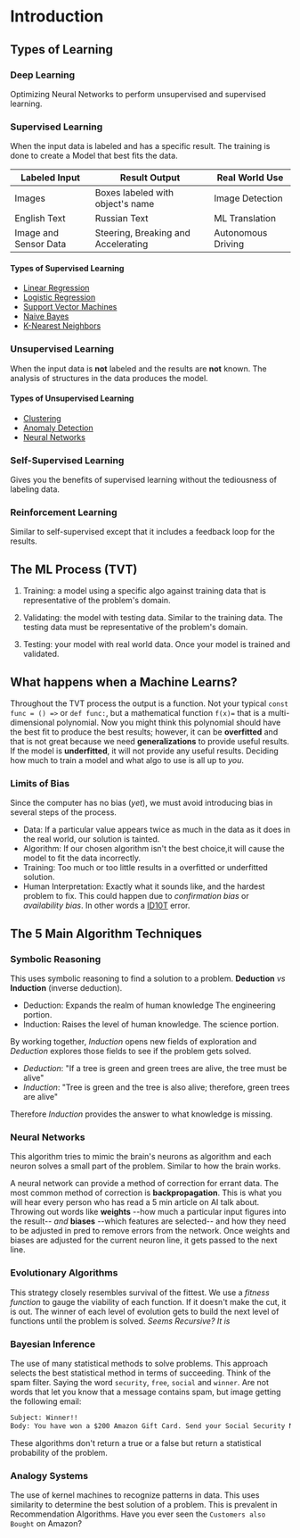 # Introduction

## Types of Learning

### Deep Learning

Optimizing Neural Networks to perform unsupervised and supervised learning.

### Supervised Learning

When the input data is labeled and has a specific result. The training is done to create a Model that best fits the data.

| Labeled Input | Result Output | Real World Use |
| --- | --- | --- |
| Images | Boxes labeled with object's name | Image Detection |
| English Text | Russian Text | ML Translation |
| Image and Sensor Data | Steering, Breaking and Accelerating | Autonomous Driving |

#### Types of Supervised Learning

- [Linear Regression](./introduction.md)
- [Logistic Regression](./introduction.md)
- [Support Vector Machines](./introduction.md)
- [Naive Bayes](./introduction.md)
- [K-Nearest Neighbors](./introduction.md)

### Unsupervised Learning

When the input data is **not** labeled and the results are **not** known. The analysis of structures in the data produces the model.

#### Types of Unsupervised Learning

- [Clustering](./introduction.md)
- [Anomaly Detection](./introduction.md)
- [Neural Networks](./introduction.md)

### Self-Supervised Learning

Gives you the benefits of supervised learning without the tediousness of labeling data.

### Reinforcement Learning

Similar to self-supervised except that it includes a feedback loop for the results.

## The ML Process (TVT)

1. Training:  a model using a specific algo against training data that is representative of the problem's domain.

2. Validating: the model with testing data. Similar to the training data. The testing data must be representative of the problem's domain.

3. Testing: your model with real world data. Once your model is trained and validated.

## What happens when a Machine Learns?

Throughout the TVT process the output is a function. Not your typical `const func = () =>` or `def func:`, but a mathematical function `f(x)=` that is a multi-dimensional polynomial. Now you might think this polynomial should have the best fit to produce the best results; however, it can be **overfitted** and that is not great because we need **generalizations** to provide useful results. If the model is **underfitted**, it will not provide any useful results. Deciding how much to train a model and what algo to use is all up to *you*.

### Limits of Bias

Since the computer has no bias (*yet*), we must avoid introducing bias in several steps of the process.

- Data: If a particular value appears twice as much in the data as it does in the real world, our solution is tainted.
- Algorithm: If our chosen algorithm isn't the best choice,it will cause the model to fit the data incorrectly.
- Training: Too much or too little results in a overfitted or underfitted solution.
- Human Interpretation: Exactly what it sounds like, and the hardest problem to fix. This could happen due to *confirmation bias* or *availability bias*. In other words a [ID10T](https://community.spiceworks.com/t/what-are-your-favorite-ways-to-refer-to-user-errors/696040) error.

## The 5 Main Algorithm Techniques

### Symbolic Reasoning

This uses symbolic reasoning to find a solution to a problem. **Deduction** *vs* **Induction** (inverse deduction).

- Deduction: Expands the realm of human knowledge The engineering portion.
- Induction: Raises the level of human knowledge. The science portion.

By working together, *Induction* opens new fields of exploration and *Deduction* explores those fields to see if the problem gets solved.

- *Deduction*: "If a tree is green and green trees are alive, the tree must be alive"
- *Induction*: "Tree is green and the tree is also alive; therefore, green trees are alive"

Therefore *Induction* provides the answer to what knowledge is missing.

### Neural Networks

This algorithm tries to mimic the brain's neurons as algorithm and each neuron solves a small part of the problem. Similar to how the brain works.

A neural network can provide a method of correction for errant data. The most common method of correction is **backpropagation**. This is what you will hear every person who has read a 5 min article on AI talk about. Throwing out words like **weights** --how much a particular input figures into the result-- *and* **biases** --which features are selected-- and how they need to be adjusted in pred to remove errors from the network. Once weights and biases are adjusted for the current neuron line, it gets passed to the next line.

### Evolutionary Algorithms

This strategy closely resembles survival of the fittest. We use a *fitness function* to gauge the viability of each function. If it doesn't make the cut, it is out. The winner of each level of evolution gets to build the next level of functions until the problem is solved. *Seems Recursive? It is*

### Bayesian Inference

The use of many statistical methods to solve problems. This approach selects the best statistical method in terms of succeeding. Think of the spam filter. Saying the word `security`, `free`, `social` and `winner`. Are not words that let you know that a message contains spam, but image getting the following email:

```txt
Subject: Winner!!
Body: You have won a $200 Amazon Gift Card. Send your Social Security Number to claim your Reward!
```

These algorithms don't return a true or a false but return a statistical probability of the problem.

### Analogy Systems

The use of kernel machines to recognize patterns in data. This uses similarity to determine the best solution of a problem. This is prevalent in Recommendation Algorithms. Have you ever seen the `Customers also Bought` on Amazon?
